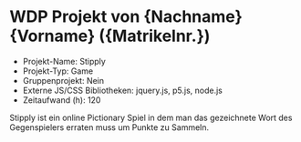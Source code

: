 # WDP Projekt von {Nachname} {Vorname} ({Matrikelnr.})

* Projekt-Name: Stipply
* Projekt-Typ: Game
* Gruppenprojekt: Nein
* Externe JS/CSS Bibliotheken: jquery.js, p5.js, node.js
* Zeitaufwand (h): 120

Stipply ist ein online Pictionary Spiel in dem man das gezeichnete Wort
des Gegenspielers erraten muss um Punkte zu Sammeln.